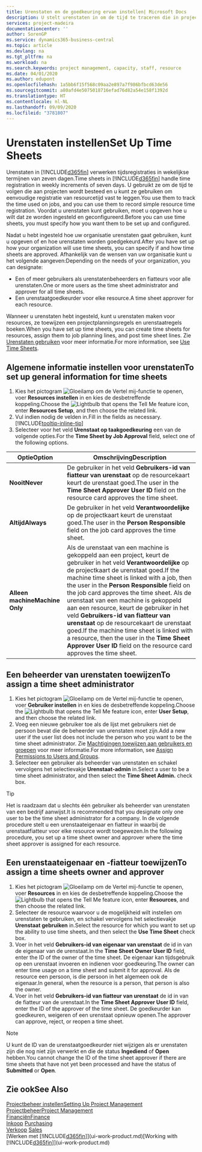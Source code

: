 ```yaml
---
title: Urenstaten en de goedkeuring ervan instellen| Microsoft Docs
description: U stelt urenstaten in om de tijd te traceren die in projecten en resources wordt gebruikt, wat u helpt bij projectbeheer, personeelsbezetting en capaciteit
services: project-madeira
documentationcenter: ''
author: SorenGP
ms.service: dynamics365-business-central
ms.topic: article
ms.devlang: na
ms.tgt_pltfrm: na
ms.workload: na
ms.search.keywords: project management, capacity, staff, resource
ms.date: 04/01/2020
ms.author: edupont
ms.openlocfilehash: 1a5bb6f15f568c09aa2e897a7f986bfbcd63de56
ms.sourcegitcommit: a80afd4e5075018716efad76d82a54e158f1392d
ms.translationtype: HT
ms.contentlocale: nl-NL
ms.lasthandoff: 09/09/2020
ms.locfileid: "3781807"
---
```

# <a name="set-up-time-sheets"></a><span data-ttu-id="16b05-103">Urenstaten instellen</span><span class="sxs-lookup"><span data-stu-id="16b05-103">Set Up Time Sheets</span></span>
<span data-ttu-id="16b05-104">Urenstaten in [!INCLUDE[d365fin](includes/d365fin_md.md)] verwerken tijdsregistraties in wekelijkse termijnen van zeven dagen.</span><span class="sxs-lookup"><span data-stu-id="16b05-104">Time sheets in [!INCLUDE[d365fin](includes/d365fin_md.md)] handle time registration in weekly increments of seven days.</span></span> <span data-ttu-id="16b05-105">U gebruikt ze om de tijd te volgen die aan projecten wordt besteed en u kunt ze gebruiken om eenvoudige registratie van resourcetijd vast te leggen.</span><span class="sxs-lookup"><span data-stu-id="16b05-105">You use them to track the time used on jobs, and you can use them to record simple resource time registration.</span></span> <span data-ttu-id="16b05-106">Voordat u urenstaten kunt gebruiken, moet u opgeven hoe u wilt dat ze worden ingesteld en geconfigureerd.</span><span class="sxs-lookup"><span data-stu-id="16b05-106">Before you can use time sheets, you must specify how you want them to be set up and configured.</span></span>

<span data-ttu-id="16b05-107">Nadat u hebt ingesteld hoe uw organisatie urenstaten gaat gebruiken, kunt u opgeven of en hoe urenstaten worden goedgekeurd.</span><span class="sxs-lookup"><span data-stu-id="16b05-107">After you have set up how your organization will use time sheets, you can specify if and how time sheets are approved.</span></span> <span data-ttu-id="16b05-108">Afhankelijk van de wensen van uw organisatie kunt u het volgende aangeven:</span><span class="sxs-lookup"><span data-stu-id="16b05-108">Depending on the needs of your organization, you can designate:</span></span>

* <span data-ttu-id="16b05-109">Een of meer gebruikers als urenstatenbeheerders en fiatteurs voor alle urenstaten.</span><span class="sxs-lookup"><span data-stu-id="16b05-109">One or more users as the time sheet administrator and approver for all time sheets.</span></span>
* <span data-ttu-id="16b05-110">Een urenstaatgoedkeurder voor elke resource.</span><span class="sxs-lookup"><span data-stu-id="16b05-110">A time sheet approver for each resource.</span></span>

<span data-ttu-id="16b05-111">Wanneer u urenstaten hebt ingesteld, kunt u urenstaten maken voor resources, ze toewijzen een projectplanningsregels en urenstaatregels boeken.</span><span class="sxs-lookup"><span data-stu-id="16b05-111">When you have set up time sheets, you can create time sheets for resources, assign them to job planning lines, and post time sheet lines.</span></span> <span data-ttu-id="16b05-112">Zie [Urenstaten gebruiken](projects-how-use-time-sheets.md) voor meer informatie.</span><span class="sxs-lookup"><span data-stu-id="16b05-112">For more information, see [Use Time Sheets](projects-how-use-time-sheets.md).</span></span>

## <a name="to-set-up-general-information-for-time-sheets"></a><span data-ttu-id="16b05-113">Algemene informatie instellen voor urenstaten</span><span class="sxs-lookup"><span data-stu-id="16b05-113">To set up general information for time sheets</span></span>
1. <span data-ttu-id="16b05-114">Kies het pictogram ![Gloeilamp om de Vertel mij-functie te openen](media/ui-search/search_small.png "Vertel me wat u wilt doen"), voer **Resources instellen** in en kies de desbetreffende koppeling.</span><span class="sxs-lookup"><span data-stu-id="16b05-114">Choose the ![Lightbulb that opens the Tell Me feature](media/ui-search/search_small.png "Tell me what you want to do") icon, enter **Resources Setup**, and then choose the related link.</span></span>  
2. <span data-ttu-id="16b05-115">Vul indien nodig de velden in.</span><span class="sxs-lookup"><span data-stu-id="16b05-115">Fill in the fields as necessary.</span></span> [!INCLUDE[tooltip-inline-tip](includes/tooltip-inline-tip_md.md)]
3. <span data-ttu-id="16b05-116">Selecteer voor het veld **Urenstaat op taakgoedkeuring** een van de volgende opties.</span><span class="sxs-lookup"><span data-stu-id="16b05-116">For the **Time Sheet by Job Approval** field, select one of the following options.</span></span>

| <span data-ttu-id="16b05-117">Optie</span><span class="sxs-lookup"><span data-stu-id="16b05-117">Option</span></span> | <span data-ttu-id="16b05-118">Omschrijving</span><span class="sxs-lookup"><span data-stu-id="16b05-118">Description</span></span> |
| --- | --- |
| <span data-ttu-id="16b05-119">**Nooit**</span><span class="sxs-lookup"><span data-stu-id="16b05-119">**Never**</span></span> |<span data-ttu-id="16b05-120">De gebruiker in het veld **Gebruikers-id van fiatteur van urenstaat** op de resourcekaart keurt de urenstaat goed.</span><span class="sxs-lookup"><span data-stu-id="16b05-120">The user in the **Time Sheet Approver User ID** field on the resource card approves the time sheet.</span></span> |
| <span data-ttu-id="16b05-121">**Altijd**</span><span class="sxs-lookup"><span data-stu-id="16b05-121">**Always**</span></span> |<span data-ttu-id="16b05-122">De gebruiker in het veld **Verantwoordelijke** op de projectkaart keurt de urenstaat goed.</span><span class="sxs-lookup"><span data-stu-id="16b05-122">The user in the **Person Responsible** field on the job card approves the time sheet.</span></span> |
| <span data-ttu-id="16b05-123">**Alleen machine**</span><span class="sxs-lookup"><span data-stu-id="16b05-123">**Machine Only**</span></span> |<span data-ttu-id="16b05-124">Als de urenstaat van een machine is gekoppeld aan een project, keurt de gebruiker in het veld **Verantwoordelijke** op de projectkaart de urenstaat goed.</span><span class="sxs-lookup"><span data-stu-id="16b05-124">If the machine time sheet is linked with a job, then the user in the **Person Responsible** field on the job card approves the time sheet.</span></span> <span data-ttu-id="16b05-125">Als de urenstaat van een machine is gekoppeld aan een resource, keurt de gebruiker in het veld **Gebruikers-id van fiatteur van urenstaat** op de resourcekaart de urenstaat goed.</span><span class="sxs-lookup"><span data-stu-id="16b05-125">If the machine time sheet is linked with a resource, then the user in the **Time Sheet Approver User ID** field on the resource card approves the time sheet.</span></span> |

## <a name="to-assign-a-time-sheet-administrator"></a><span data-ttu-id="16b05-126">Een beheerder van urenstaten toewijzen</span><span class="sxs-lookup"><span data-stu-id="16b05-126">To assign a time sheet administrator</span></span>
1. <span data-ttu-id="16b05-127">Kies het pictogram ![Gloeilamp om de Vertel mij-functie te openen](media/ui-search/search_small.png "Vertel me wat u wilt doen"), voer **Gebruiker instellen** in en kies de desbetreffende koppeling.</span><span class="sxs-lookup"><span data-stu-id="16b05-127">Choose the ![Lightbulb that opens the Tell Me feature](media/ui-search/search_small.png "Tell me what you want to do") icon, enter **User Setup**, and then choose the related link.</span></span>  
2. <span data-ttu-id="16b05-128">Voeg een nieuwe gebruiker toe als de lijst met gebruikers niet de persoon bevat die de beheerder van urenstaten moet zijn.</span><span class="sxs-lookup"><span data-stu-id="16b05-128">Add a new user if the user list does not include the person who you want to be the time sheet administrator.</span></span> <span data-ttu-id="16b05-129">Zie [Machtigingen toewijzen aan gebruikers en groepen](ui-define-granular-permissions.md) voor meer informatie.</span><span class="sxs-lookup"><span data-stu-id="16b05-129">For more information, see [Assign Permissions to Users and Groups](ui-define-granular-permissions.md).</span></span>
3. <span data-ttu-id="16b05-130">Selecteer een gebruiker als beheerder van urenstaten en schakel vervolgens het selectievakje **Urenstaat-admin** in.</span><span class="sxs-lookup"><span data-stu-id="16b05-130">Select a user to be a time sheet administrator, and then select the **Time Sheet Admin.** check box.</span></span>  

> [!TIP]  
>   <span data-ttu-id="16b05-131">Het is raadzaam dat u slechts één gebruiker als beheerder van urenstaten van een bedrijf aanwijst.</span><span class="sxs-lookup"><span data-stu-id="16b05-131">It is recommended that you designate only one user to be the time sheet administrator for a company.</span></span> <span data-ttu-id="16b05-132">In de volgende procedure stelt u een urenstaateigenaar en fiatteur in waarbij de urenstaatfiatteur voor elke resource wordt toegewezen.</span><span class="sxs-lookup"><span data-stu-id="16b05-132">In the following procedure, you set up a time sheet owner and approver where the time sheet approver is assigned for each resource.</span></span>  

## <a name="to-assign-a-time-sheets-owner-and-approver"></a><span data-ttu-id="16b05-133">Een urenstaateigenaar en -fiatteur toewijzen</span><span class="sxs-lookup"><span data-stu-id="16b05-133">To assign a time sheets owner and approver</span></span>
1. <span data-ttu-id="16b05-134">Kies het pictogram ![Gloeilamp om de Vertel mij-functie te openen](media/ui-search/search_small.png "Vertel me wat u wilt doen"), voer **Resources** in en kies de desbetreffende koppeling.</span><span class="sxs-lookup"><span data-stu-id="16b05-134">Choose the ![Lightbulb that opens the Tell Me feature](media/ui-search/search_small.png "Tell me what you want to do") icon, enter **Resources**, and then choose the related link.</span></span>
2. <span data-ttu-id="16b05-135">Selecteer de resource waarvoor u de mogelijkheid wilt instellen om urenstaten te gebruiken, en schakel vervolgens het selectievakje **Urenstaat gebruiken** in.</span><span class="sxs-lookup"><span data-stu-id="16b05-135">Select the resource for which you want to set up the ability to use time sheets, and then select the **Use Time Sheet** check box.</span></span>  
3. <span data-ttu-id="16b05-136">Voer in het veld **Gebruikers-id van eigenaar van urenstaat** de id in van de eigenaar van de urenstaat.</span><span class="sxs-lookup"><span data-stu-id="16b05-136">In the **Time Sheet Owner User ID** field, enter the ID of the owner of the time sheet.</span></span> <span data-ttu-id="16b05-137">De eigenaar kan tijdsgebruik op een urenstaat invoeren en indienen voor goedkeuring.</span><span class="sxs-lookup"><span data-stu-id="16b05-137">The owner can enter time usage on a time sheet and submit it for approval.</span></span> <span data-ttu-id="16b05-138">Als de resource een persoon, is die persoon in het algemeen ook de eigenaar.</span><span class="sxs-lookup"><span data-stu-id="16b05-138">In general, when the resource is a person, that person is also the owner.</span></span>  
4. <span data-ttu-id="16b05-139">Voer in het veld **Gebruikers-id van fiatteur van urenstaat** de id in van de fiatteur van de urenstaat.</span><span class="sxs-lookup"><span data-stu-id="16b05-139">In the **Time Sheet Approver User ID** field, enter the ID of the approver of the time sheet.</span></span> <span data-ttu-id="16b05-140">De goedkeurder kan goedkeuren, weigeren of een urenstaat opnieuw openen.</span><span class="sxs-lookup"><span data-stu-id="16b05-140">The approver can approve, reject, or reopen a time sheet.</span></span>  

> [!NOTE]  
>   <span data-ttu-id="16b05-141">U kunt de ID van de urenstaatgoedkeurder niet wijzigen als er urenstaten zijn die nog niet zijn verwerkt en die de status **Ingediend** of **Open** hebben.</span><span class="sxs-lookup"><span data-stu-id="16b05-141">You cannot change the ID of the time sheet approver if there are time sheets that have not yet been processed and have the status of **Submitted** or **Open**.</span></span>

## <a name="see-also"></a><span data-ttu-id="16b05-142">Zie ook</span><span class="sxs-lookup"><span data-stu-id="16b05-142">See Also</span></span>
[<span data-ttu-id="16b05-143">Projectbeheer instellen</span><span class="sxs-lookup"><span data-stu-id="16b05-143">Setting Up Project Management</span></span>](projects-setup-projects.md)  
[<span data-ttu-id="16b05-144">Projectbeheer</span><span class="sxs-lookup"><span data-stu-id="16b05-144">Project Management</span></span>](projects-manage-projects.md)  
[<span data-ttu-id="16b05-145">Financiën</span><span class="sxs-lookup"><span data-stu-id="16b05-145">Finance</span></span>](finance.md)  
<span data-ttu-id="16b05-146">[Inkoop](purchasing-manage-purchasing.md)       </span><span class="sxs-lookup"><span data-stu-id="16b05-146">[Purchasing](purchasing-manage-purchasing.md)       </span></span>  
<span data-ttu-id="16b05-147">[Verkoop](sales-manage-sales.md)    </span><span class="sxs-lookup"><span data-stu-id="16b05-147">[Sales](sales-manage-sales.md)    </span></span>  
<span data-ttu-id="16b05-148">[Werken met [!INCLUDE[d365fin](includes/d365fin_md.md)]](ui-work-product.md)</span><span class="sxs-lookup"><span data-stu-id="16b05-148">[Working with [!INCLUDE[d365fin](includes/d365fin_md.md)]](ui-work-product.md)</span></span>  
